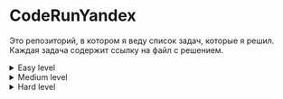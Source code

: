 # CodeRunYandex

Это репозиторий, в котором я веду список задач, которые я решил. Каждая задача содержит ссылку на файл с решением.

<details><summary>Easy level</summary>
[Средний элемент](Easy/Back-end/sred_element.py)

[Частый элемент](Easy/Back-end/chast_element.py)

[Уникальные элементы](Easy/back-end/unique_elements.py)

[Ошибка](Easy/back-end/error.py)
</details>

<details><summary>Medium level</summary>
[Средний элемент](Easy/Back-end/sred_element.py)
</details>

<details><summary>Hard level</summary>
[Средний элемент](Easy/Back-end/sred_element.py)
</details>
